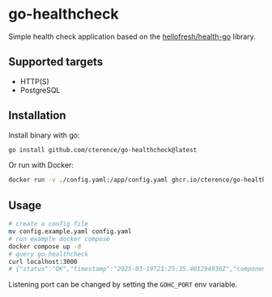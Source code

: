 # go-healthcheck

Simple health check application based on the [hellofresh/health-go](https://github.com/hellofresh/health-go) library.

## Supported targets

- HTTP(S)
- PostgreSQL

## Installation

Install binary with go:

```bash
go install github.com/cterence/go-healthcheck@latest
```

Or run with Docker:

```bash
docker run -v ./config.yaml:/app/config.yaml ghcr.io/cterence/go-healthcheck:latest
```

## Usage

```bash
# create a config file
mv config.example.yaml config.yaml
# run example docker compose
docker compose up -d
# query go-healthcheck
curl localhost:3000
# {"status":"OK","timestamp":"2025-03-19T21:25:35.401294936Z","component":{"name":"mychecks","version":"1.0"}}
```

Listening port can be changed by setting the `GOHC_PORT` env variable.
